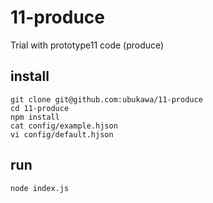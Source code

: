 # 11-produce
Trial with prototype11 code (produce)

## install
```console
git clone git@github.com:ubukawa/11-produce
cd 11-produce
npm install
cat config/example.hjson
vi config/default.hjson
```

## run
```console
node index.js
```